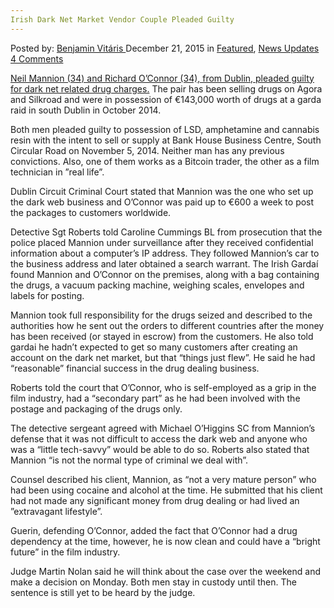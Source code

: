 ```yaml
---
Irish Dark Net Market Vendor Couple Pleaded Guilty
---
```

<article class="post-listing post-12718 post type-post status-publish format-standard has-post-thumbnail hentry  tag-couple tag-dark tag-guilty tag-irish tag-market tag-net tag-pleaded tag-vendor">
<div class="post-inner">
<span>Posted by: <a href="https://www.deepdotweb.com/author/benjaminvi/" title="">Benjamin Vitáris </a></span>
<span>December 21, 2015</span>
<span>in <a href="https://www.deepdotweb.com/category/deepdot-news/" rel="category tag">Featured</a>, <a href="https://www.deepdotweb.com/category/news-updates/" rel="category tag">News Updates</a></span>
<span><a href="https://www.deepdotweb.com/2015/12/21/irish-dark-net-market-vendor-couple-pleaded-guilty/#comments">4 Comments</a></span>


<p><a href="http://www.irishtimes.com/news/crime-and-law/courts/circuit-court/dublin-pair-plead-guilty-to-selling-drugs-on-dark-net-1.2471344">Neil Mannion (34) and Richard O’Connor (34), from Dublin, pleaded guilty for dark net related drug charges.</a> The pair has been selling drugs on Agora and Silkroad and were in possession of €143,000 worth of drugs at a garda raid in south Dublin in October 2014.</p>
<p>Both men pleaded guilty to possession of LSD, amphetamine and cannabis resin with the intent to sell or supply at Bank House Business Centre, South Circular Road on November 5, 2014. Neither man has any previous convictions. Also, one of them works as a Bitcoin trader, the other as a film technician in ”real life”.</p>
<p>Dublin Circuit Criminal Court stated that Mannion was the one who set up the dark web business and O’Connor was paid up to €600 a week to post the packages to customers worldwide.</p>
<p>Detective Sgt Roberts told Caroline Cummings BL from prosecution that the police placed Mannion under surveillance after they received confidential information about a computer’s IP address. They followed Mannion’s car to the business address and later obtained a search warrant. The Irish Gardaí found Mannion and O’Connor on the premises, along with a bag containing the drugs, a vacuum packing machine, weighing scales, envelopes and labels for posting.</p>
<p>Mannion took full responsibility for the drugs seized and described to the authorities how he sent out the orders to different countries after the money has been received (or stayed in escrow) from the customers. He also told gardai he hadn’t expected to get so many customers after creating an account on the dark net market, but that “things just flew”. He said he had “reasonable” financial success in the drug dealing business.</p>
<p>Roberts told the court that O’Connor, who is self-employed as a grip in the film industry, had a “secondary part” as he had been involved with the postage and packaging of the drugs only.</p>
<p>The detective sergeant agreed with Michael O’Higgins SC from Mannion’s defense that it was not difficult to access the dark web and anyone who was a “little tech-savvy” would be able to do so. Roberts also stated that Mannion “is not the normal type of criminal we deal with”.</p>
<p>Counsel described his client, Mannion, as “not a very mature person” who had been using cocaine and alcohol at the time. He submitted that his client had not made any significant money from drug dealing or had lived an ”extravagant lifestyle”.</p>
<p>Guerin, defending O’Connor, added the fact that O’Connor had a drug dependency at the time, however, he is now clean and could have a “bright future” in the film industry.</p>
<p>Judge Martin Nolan said he will think about the case over the weekend and make a decision on Monday. Both men stay in custody until then. The sentence is still yet to be heard by the judge.</p>
</div>
<span style="display:none"><a href="https://www.deepdotweb.com/tag/couple/" rel="tag">couple</a> <a href="https://www.deepdotweb.com/tag/dark/" rel="tag">dark</a> <a href="https://www.deepdotweb.com/tag/guilty/" rel="tag">guilty</a> <a href="https://www.deepdotweb.com/tag/irish/" rel="tag">irish</a> <a href="https://www.deepdotweb.com/tag/market/" rel="tag">market</a> <a href="https://www.deepdotweb.com/tag/net/" rel="tag">net</a> <a href="https://www.deepdotweb.com/tag/pleaded/" rel="tag">pleaded</a> <a href="https://www.deepdotweb.com/tag/vendor/" rel="tag">vendor</a></span> <span style="display:none" class="updated">2015-12-21</span>
<div style="display:none" class="vcard author" itemprop="author" itemscope itemtype="http://schema.org/Person"><strong class="fn" itemprop="name"><a href="https://www.deepdotweb.com/author/benjaminvi/" title="Posts by Benjamin Vitáris" rel="author">Benjamin Vitáris</a></strong></div>
</div>
</article>

